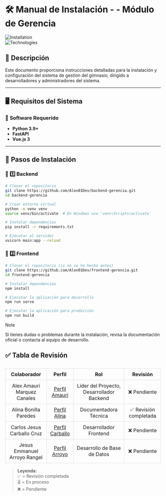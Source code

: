  # 🛠️ Manual de Instalación - - Módulo de Gerencia 

![Installation](https://img.shields.io/badge/Instalación-Guía%20Rápida-blue?style=for-the-badge)  
![Technologies](https://img.shields.io/badge/Tecnologías-FastAPI%20|%20Vue.js%20|%20MySQL-red?style=for-the-badge)  

## 📌 **Descripción**  
Este documento proporciona instrucciones detalladas para la instalación y configuración del sistema de gestión del gimnasio, dirigido a desarrolladores y administradores del sistema.

---

## 🖥️ **Requisitos del Sistema**  

### 🔹 **Software Requerido**  
- **Python 3.9+**  
- **FastAPI**  
- **Vue.js 3**  

---

## 🚀 **Pasos de Instalación**  

### 🔹 **1️⃣ Backend**  
```bash
# Clonar el repositorio
git clone https://github.com/Alex01Dev/backend-gerencia.git
cd backend-gerencia

# Crear entorno virtual
python -m venv venv
source venv/bin/activate  # En Windows usa 'venv\Scripts\activate'

# Instalar dependencias
pip install -r requirements.txt

# Ejecutar el servidor
uvicorn main:app --reload
```

### 🔹 **2️⃣ Frontend**  
```bash
# Clonar el repositorio (si no se ha hecho antes)
git clone https://github.com/Alex01Dev/frontend-gerencia.git
cd frontend-gerencia

# Instalar dependencias
npm install

# Ejecutar la aplicación para desarrollo
npm run serve

# Ejecutar la aplicación para producción
npm run build
```

> [!NOTE]  
> Si tienes dudas o problemas durante la instalación, revisa la documentación oficial o contacta al equipo de desarrollo.


## ✅ Tabla de Revisión  

<table style="width: 100%; border-collapse: collapse; margin-top: 30px;">
  <thead>
    <tr>
      <th style="border: 1px solid #ddd; padding: 8px; text-align: center;">Colaborador</th>
      <th style="border: 1px solid #ddd; padding: 8px; text-align: center;">Perfil</th>
      <th style="border: 1px solid #ddd; padding: 8px; text-align: center;">Rol</th>
      <th style="border: 1px solid #ddd; padding: 8px; text-align: center;">Revisión</th>
    </tr>
  </thead>
  <tbody>
    <tr>
      <td style="border: 1px solid #ddd; padding: 8px; text-align: center;">Alex Amauri Marquez Canales</td>
      <td style="border: 1px solid #ddd; padding: 8px; text-align: center;"><a href="https://github.com/Alex01Dev" target="_blank">Perfil Amauri</a></td>
      <td style="border: 1px solid #ddd; padding: 8px; text-align: center;">Líder del Proyecto, Desarrollador Backend</td>
      <td style="border: 1px solid #ddd; padding: 8px; text-align: center;">❌ Pendiente</td>
    </tr>
    <tr>
      <td style="border: 1px solid #ddd; padding: 8px; text-align: center;">Alina Bonilla Paredes</td>
      <td style="border: 1px solid #ddd; padding: 8px; text-align: center;"><a href="https://github.com/Ali-2121" target="_blank">Perfil Alina</a></td>
      <td style="border: 1px solid #ddd; padding: 8px; text-align: center;">Documentadora Técnica</td>
      <td style="border: 1px solid #ddd; padding: 8px; text-align: center;">✅ Revisión completada</td>
    </tr>
    <tr>
      <td style="border: 1px solid #ddd; padding: 8px; text-align: center;">Carlos Jesus Carballo Cruz</td>
      <td style="border: 1px solid #ddd; padding: 8px; text-align: center;"><a href="https://github.com/CarlosJ67" target="_blank">Perfil Carballo</a></td>
      <td style="border: 1px solid #ddd; padding: 8px; text-align: center;">Desarrollador Frontend</td>
      <td style="border: 1px solid #ddd; padding: 8px; text-align: center;">❌ Pendiente</td>
    </tr>
    <tr>
      <td style="border: 1px solid #ddd; padding: 8px; text-align: center;">Jesus Emmanuel Arroyo Rangel</td>
      <td style="border: 1px solid #ddd; padding: 8px; text-align: center;"><a href="https://github.com/des-arrosho" target="_blank">Perfil Arroyo</a></td>
      <td style="border: 1px solid #ddd; padding: 8px; text-align: center;">Desarrollo de Base de Datos</td>
      <td style="border: 1px solid #ddd; padding: 8px; text-align: center;">❌ Pendiente</td>
    </tr>
  </tbody>
</table>

> **Leyenda:**  
> ✅ = Revisión completada  
> ⏳ = En proceso  
> ❌ = Pendiente  


